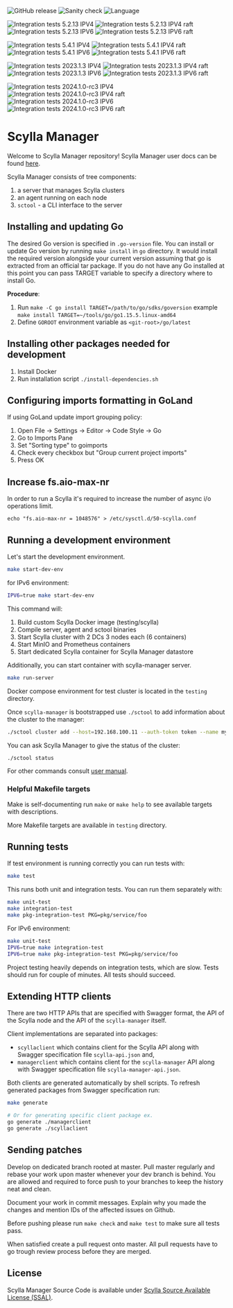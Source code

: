 ![GitHub release](https://img.shields.io/github/tag/scylladb/scylla-manager.svg?label=release)
![Sanity check](https://github.com/scylladb/scylla-manager/actions/workflows/sanity-checks.yml/badge.svg?branch=master)
![Language](https://img.shields.io/badge/Language-Go-blue.svg)

![Integration tests 5.2.13 IPV4](https://github.com/scylladb/scylla-manager/actions/workflows/integration-tests-5.2.13-ipv4.yaml/badge.svg?branch=branch-3.2)
![Integration tests 5.2.13 IPV4 raft](https://github.com/scylladb/scylla-manager/actions/workflows/integration-tests-5.2.13-ipv4-raft.yaml/badge.svg?branch=branch-3.2)
![Integration tests 5.2.13 IPV6](https://github.com/scylladb/scylla-manager/actions/workflows/integration-tests-5.2.13-ipv6.yaml/badge.svg?branch=branch-3.2)
![Integration tests 5.2.13 IPV6 raft](https://github.com/scylladb/scylla-manager/actions/workflows/integration-tests-5.2.13-ipv6-raft.yaml/badge.svg?branch=branch-3.2)

![Integration tests 5.4.1 IPV4](https://github.com/scylladb/scylla-manager/actions/workflows/integration-tests-5.4.1-ipv4.yaml/badge.svg?branch=branch-3.2)
![Integration tests 5.4.1 IPV4 raft](https://github.com/scylladb/scylla-manager/actions/workflows/integration-tests-5.4.1-ipv4-raft.yaml/badge.svg?branch=branch-3.2)
![Integration tests 5.4.1 IPV6](https://github.com/scylladb/scylla-manager/actions/workflows/integration-tests-5.4.1-ipv6.yaml/badge.svg?branch=branch-3.2)
![Integration tests 5.4.1 IPV6 raft](https://github.com/scylladb/scylla-manager/actions/workflows/integration-tests-5.4.1-ipv6-raft.yaml/badge.svg?branch=branch-3.2)

![Integration tests 2023.1.3 IPV4](https://github.com/scylladb/scylla-manager/actions/workflows/integration-tests-2023.1.3-ipv4.yaml/badge.svg?branch=branch-3.2)
![Integration tests 2023.1.3 IPV4 raft](https://github.com/scylladb/scylla-manager/actions/workflows/integration-tests-2023.1.3-ipv4-raft.yaml/badge.svg?branch=branch-3.2)
![Integration tests 2023.1.3 IPV6](https://github.com/scylladb/scylla-manager/actions/workflows/integration-tests-2023.1.3-ipv6.yaml/badge.svg?branch=branch-3.2)
![Integration tests 2023.1.3 IPV6 raft](https://github.com/scylladb/scylla-manager/actions/workflows/integration-tests-2023.1.3-ipv6-raft.yaml/badge.svg?branch=branch-3.2)

![Integration tests 2024.1.0-rc3 IPV4](https://github.com/scylladb/scylla-manager/actions/workflows/integration-tests-2024.1.0.rc3-ipv4.yaml/badge.svg?branch=branch-3.2)
![Integration tests 2024.1.0-rc3 IPV4 raft](https://github.com/scylladb/scylla-manager/actions/workflows/integration-tests-2024.1.0.rc3-ipv4-raft.yaml/badge.svg?branch=branch-3.2)
![Integration tests 2024.1.0-rc3 IPV6](https://github.com/scylladb/scylla-manager/actions/workflows/integration-tests-2024.1.0.rc3-ipv6.yaml/badge.svg?branch=branch-3.2)
![Integration tests 2024.1.0-rc3 IPV6 raft](https://github.com/scylladb/scylla-manager/actions/workflows/integration-tests-2024.1.0.rc3-ipv6-raft.yaml/badge.svg?branch=branch-3.2)
# Scylla Manager

Welcome to Scylla Manager repository!
Scylla Manager user docs can be found [here](https://manager.docs.scylladb.com/stable/). 

Scylla Manager consists of tree components:

1. a server that manages Scylla clusters
1. an agent running on each node
1. `sctool` - a CLI interface to the server

## Installing and updating Go

The desired Go version is specified in `.go-version` file.
You can install or update Go version by running `make install` in `go` directory.
It would install the required version alongside your current version assuming that go is extracted from an official tar package.
If you do not have any Go installed at this point you can pass TARGET variable to specify a directory where to install Go. 

**Procedure**:

1. Run `make -C go install TARGET=/path/to/go/sdks/goversion` example `make install TARGET=~/tools/go/go1.15.5.linux-amd64`
1. Define `GOROOT` environment variable as `<git-root>/go/latest`

## Installing other packages needed for development

1. Install Docker
1. Run installation script `./install-dependencies.sh`

## Configuring imports formatting in GoLand

If using GoLand update import grouping policy:

1. Open File -> Settings -> Editor -> Code Style -> Go
1. Go to Imports Pane
1. Set "Sorting type" to goimports
1. Check every checkbox but "Group current project imports"
1. Press OK

## Increase fs.aio-max-nr

In order to run a Scylla it's required to increase the number of async i/o operations limit. 

```
echo "fs.aio-max-nr = 1048576" > /etc/sysctl.d/50-scylla.conf
```

## Running a development environment 

Let's start the development environment.

```bash
make start-dev-env
```

for IPv6 environment:
```bash
IPV6=true make start-dev-env
```

This command will:
1. Build custom Scylla Docker image (testing/scylla)
1. Compile server, agent and sctool binaries
1. Start Scylla cluster with 2 DCs 3 nodes each (6 containers)
1. Start MinIO and Prometheus containers
1. Start dedicated Scylla container for Scylla Manager datastore

Additionally, you can start container with scylla-manager server.
```bash
make run-server
```

Docker compose environment for test cluster is located in the `testing` directory.

Once `scylla-manager` is bootstrapped use `./sctool` to add information about the cluster to the manager:

```bash
./sctool cluster add --host=192.168.100.11 --auth-token token --name my-cluster 
```

You can ask Scylla Manager to give the status of the cluster:

```bash
./sctool status
```

For other commands consult [user manual](https://docs.scylladb.com/operating-scylla/manager/).

### Helpful Makefile targets

Make is self-documenting run `make` or `make help` to see available targets with descriptions. 

More Makefile targets are available in `testing` directory.

## Running tests

If test environment is running correctly you can run tests with:

```bash
make test
```

This runs both unit and integration tests. You can run them separately with:

```bash
make unit-test
make integration-test
make pkg-integration-test PKG=pkg/service/foo
```

For IPv6 environment:
```bash
make unit-test
IPV6=true make integration-test
IPV6=true make pkg-integration-test PKG=pkg/service/foo
```

Project testing heavily depends on integration tests, which are slow.
Tests should run for couple of minutes.
All tests should succeed.

## Extending HTTP clients

There are two HTTP APIs that are specified with Swagger format, the API of the Scylla node and the API of the `scylla-manager` itself.

Client implementations are separated into packages:

- `scyllaclient` which contains client for the Scylla API along with Swagger specification file `scylla-api.json` and,
- `managerclient` which contains client for the `scylla-manager` API along with Swagger specification file `scylla-manager-api.json`.

Both clients are generated automatically by shell scripts.
To refresh generated packages from Swagger specification run:

```bash
make generate

# Or for generating specific client package ex.
go generate ./managerclient
go generate ./scyllaclient
```

## Sending patches

Develop on dedicated branch rooted at master.
Pull master regularly and rebase your work upon master whenever your dev branch is behind.
You are allowed and required to force push to your branches to keep the history neat and clean.

Document your work in commit messages.
Explain why you made the changes and mention IDs of the affected issues on Github.

Before pushing please run `make check` and `make test` to make sure all tests pass.

When satisfied create a pull request onto master.
All pull requests have to go trough review process before they are merged.

## License

Scylla Manager Source Code is available under [Scylla Source Available License (SSAL)](https://www.scylladb.com/scylla-source-available-license/).
